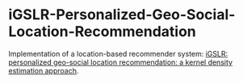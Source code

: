 # iGSLR-Personalized-Geo-Social-Location-Recommendation

Implementation of a location-based recommender system: [iGSLR: personalized geo-social location recommendation: a kernel density estimation approach](http://citeseerx.ist.psu.edu/viewdoc/download?doi=10.1.1.701.814&rep=rep1&type=pdf).
